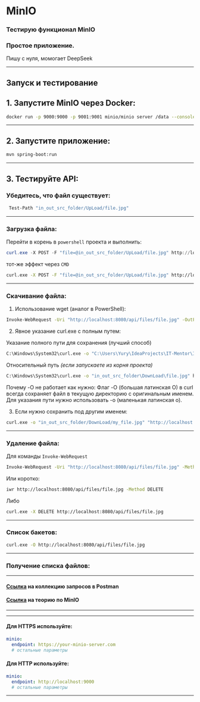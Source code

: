 # MinIO

### Тестирую функционал MinIO

### Простое приложение.

Пишу с нуля, момогает DeepSeek

---
## Запуск и тестирование

## 1. Запустите MinIO через Docker:
```bash
docker run -p 9000:9000 -p 9001:9001 minio/minio server /data --console-address ":9001"
````

---
## 2. Запустите приложение:
```bash
mvn spring-boot:run
```

---
## 3. Тестируйте API:

### Убедитесь, что файл существует:
```bash
 Test-Path "in_out_src_folder/UpLoad/file.jpg"
```

---
### Загрузка файла:
Перейти в корень в `powershell` проекта и выполнить:
```powershell
curl.exe -X POST -F "file=@in_out_src_folder/UpLoad/file.jpg" http://localhost:8080/api/files
```
тот-же эффект через `CMD`
```bash
curl.exe -X POST -F "file=@in_out_src_folder/UpLoad/file.jpg" http://localhost:8080/api/files
```

---
### Скачивание файла:
1. Использование wget (аналог в PowerShell):
```bash
Invoke-WebRequest -Uri "http://localhost:8080/api/files/file.jpg" -OutFile "in_out_src_folder/DownLoad/file.jpg"
```

2. Явное указание curl.exe с полным путем:

Указание полного пути для сохранения (лучший способ)
```bash
C:\Windows\System32\curl.exe -o "C:\Users\Yury\IdeaProjects\IT-Mentor\ITM_tasks\ITM_task028_examples_MinIO\in_out_src_folder\DownLoad\file.jpg" http://localhost:8080/api/files/file.jpg
```

Относительный путь _(если запускаете из корня проекта)_
```bash
C:\Windows\System32\curl.exe -o "in_out_src_folder\DownLoad\file.jpg" http://localhost:8080/api/files/file.jpg 
```
Почему -O не работает как нужно: Флаг -O (большая латинская O) в curl всегда сохраняет файл в текущую директорию с оригинальным именем. Для указания пути нужно использовать -o (маленькая латинская o).

3. Если нужно сохранить под другим именем:
```bash
curl.exe -o "in_out_src_folder/DownLoad/my_file.jpg" "http://localhost:8080/api/files/file.jpg"
```

---
### Удаление файла:

Для команды `Invoke-WebRequest`
```bash
Invoke-WebRequest -Uri "http://localhost:8080/api/files/file.jpg" -Method DELETE
```

Или коротко:
```bash
iwr http://localhost:8080/api/files/file.jpg -Method DELETE
````

Либо
```bash
curl.exe -X DELETE http://localhost:8080/api/files/file.jpg
```

---
### Список бакетов:
```bash
curl.exe -O http://localhost:8080/api/files/file.jpg
```

---
### Получение списка файлов:

---
#### [Ссылка](https://lunar-equinox-676595.postman.co/workspace/ITM_Yury_Workspace~8f191f88-e8ec-40af-b710-248189b66b12/collection/8967691-6fed959b-969e-4a1a-a070-37388fae7ce1?action=share&creator=8967691) на коллекцию запросов в **Postman**

#### [Ссылка](https://github.com/yury-connect/ITM_task026_Java_Podgotovka_k_INTERVJU/blob/main/Documents/TECHNOLOGIES/S3/MinIO/MinIO_info.md) на теорию по **MinIO**  

---








---
#### Для HTTPS используйте:
```yaml
minio:
  endpoint: https://your-minio-server.com
  # остальные параметры
```

#### Для HTTP используйте:
```yaml
minio:
  endpoint: http://localhost:9000
  # остальные параметры
```

---

